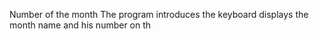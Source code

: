 Number of the month
The program introduces the keyboard displays the month name and his number on th
